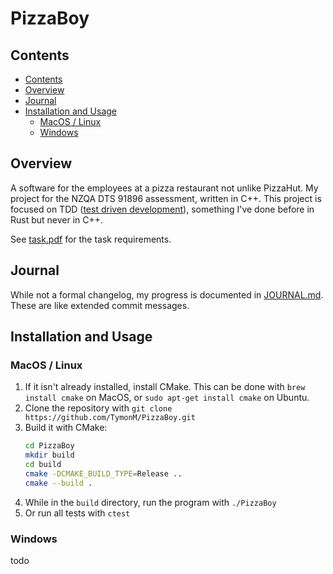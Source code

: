 # PizzaBoy
## Contents
- [Contents](#contents)
- [Overview](#overview)
- [Journal](#journal)
- [Installation and Usage](#installation-and-usage)
  - [MacOS / Linux](#macos--linux)
  - [Windows](#windows)

## Overview
A software for the employees at a pizza restaurant not unlike PizzaHut. My project for the NZQA DTS 91896 assessment, written in C++. This project is focused on TDD ([test driven development](https://en.wikipedia.org/wiki/Test-driven_development)), something I've done before in Rust but never in C++.

See [task.pdf](task.pdf) for the task requirements.

## Journal
While not a formal changelog, my progress is documented in [JOURNAL.md](JOURNAL.md). These are like extended commit messages.

## Installation and Usage
### MacOS / Linux
1. If it isn't already installed, install CMake. This can be done with `brew install cmake` on MacOS, or `sudo apt-get install cmake` on Ubuntu.
2. Clone the repository with `git clone https://github.com/TymonM/PizzaBoy.git`
3. Build it with CMake:
    ```bash
    cd PizzaBoy
    mkdir build
    cd build
    cmake -DCMAKE_BUILD_TYPE=Release ..
    cmake --build .
    ```
4. While in the `build` directory, run the program with `./PizzaBoy`
5. Or run all tests with `ctest`

### Windows
todo